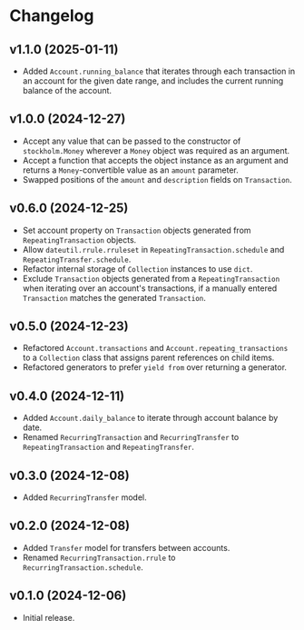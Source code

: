 # Changelog

## v1.1.0 (2025-01-11)

- Added `Account.running_balance` that iterates through each transaction in an
  account for the given date range, and includes the current running balance of
  the account.

## v1.0.0 (2024-12-27)

- Accept any value that can be passed to the constructor of `stockholm.Money`
  wherever a `Money` object was required as an argument.
- Accept a function that accepts the object instance as an argument and returns
  a `Money`-convertible value as an `amount` parameter.
- Swapped positions of the `amount` and `description` fields on `Transaction`.

## v0.6.0 (2024-12-25)

- Set account property on `Transaction` objects generated from `RepeatingTransaction`
  objects.
- Allow `dateutil.rrule.rruleset` in `RepeatingTransaction.schedule` and
  `RepeatingTransfer.schedule`.
- Refactor internal storage of `Collection` instances to use `dict`.
- Exclude `Transaction` objects generated from a `RepeatingTransaction` when
  iterating over an account's transactions, if a manually entered `Transaction`
  matches the generated `Transaction`.

## v0.5.0 (2024-12-23)

- Refactored `Account.transactions` and `Account.repeating_transactions` to a
  `Collection` class that assigns parent references on child items.
- Refactored generators to prefer `yield from` over returning a generator.

## v0.4.0 (2024-12-11)

- Added `Account.daily_balance` to iterate through account balance by date.
- Renamed `RecurringTransaction` and `RecurringTransfer` to
  `RepeatingTransaction` and `RepeatingTransfer`.

## v0.3.0 (2024-12-08)

- Added `RecurringTransfer` model.

## v0.2.0 (2024-12-08)

- Added `Transfer` model for transfers between accounts.
- Renamed `RecurringTransaction.rrule` to `RecurringTransaction.schedule`.

## v0.1.0 (2024-12-06)

- Initial release.

